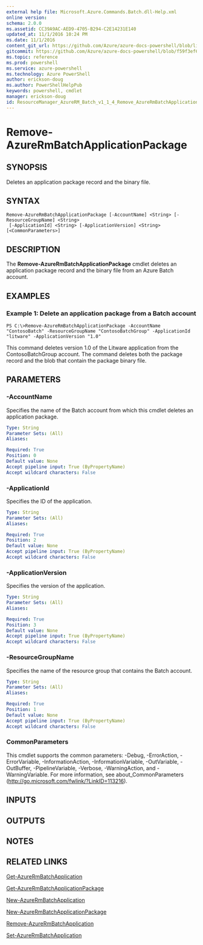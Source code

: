 ```yaml
---
external help file: Microsoft.Azure.Commands.Batch.dll-Help.xml
online version: 
schema: 2.0.0
ms.assetid: CC39A9AC-AED9-4705-B294-C2E14231E140
updated_at: 11/1/2016 10:24 PM
ms.date: 11/1/2016
content_git_url: https://github.com/Azure/azure-docs-powershell/blob/live/azureps-cmdlets-docs/ResourceManager/AzureRM.Batch/v1.1.4/Remove-AzureRmBatchApplicationPackage.md
gitcommit: https://github.com/Azure/azure-docs-powershell/blob/f59f3ef60bc592383812213e69fd77ba950759ed/azureps-cmdlets-docs/ResourceManager/AzureRM.Batch/v1.1.4/Remove-AzureRmBatchApplicationPackage.md
ms.topic: reference
ms.prod: powershell
ms.service: azure-powershell
ms.technology: Azure PowerShell
author: erickson-doug
ms.author: PowerShellHelpPub
keywords: powershell, cmdlet
manager: erickson-doug
id: ResourceManager_AzureRM_Batch_v1_1_4_Remove_AzureRmBatchApplicationPackage_md
---
```


# Remove-AzureRmBatchApplicationPackage

## SYNOPSIS
Deletes an application package record and the binary file.

## SYNTAX

```
Remove-AzureRmBatchApplicationPackage [-AccountName] <String> [-ResourceGroupName] <String>
 [-ApplicationId] <String> [-ApplicationVersion] <String> [<CommonParameters>]
```

## DESCRIPTION
The **Remove-AzureRmBatchApplicationPackage** cmdlet deletes an application package record and the binary file from an Azure Batch account.

## EXAMPLES

### Example 1: Delete an application package from a Batch account
```
PS C:\>Remove-AzureRmBatchApplicationPackage -AccountName "ContosoBatch" -ResourceGroupName "ContosoBatchGroup" -ApplicationId "litware" -ApplicationVersion "1.0"
```

This command deletes version 1.0 of the Litware application from the ContosoBatchGroup account.
The command deletes both the package record and the blob that contain the package binary file.

## PARAMETERS

### -AccountName
Specifies the name of the Batch account from which this cmdlet deletes an application package.

```yaml
Type: String
Parameter Sets: (All)
Aliases: 

Required: True
Position: 0
Default value: None
Accept pipeline input: True (ByPropertyName)
Accept wildcard characters: False
```

### -ApplicationId
Specifies the ID of the application.

```yaml
Type: String
Parameter Sets: (All)
Aliases: 

Required: True
Position: 2
Default value: None
Accept pipeline input: True (ByPropertyName)
Accept wildcard characters: False
```

### -ApplicationVersion
Specifies the version of the application.

```yaml
Type: String
Parameter Sets: (All)
Aliases: 

Required: True
Position: 3
Default value: None
Accept pipeline input: True (ByPropertyName)
Accept wildcard characters: False
```

### -ResourceGroupName
Specifies the name of the resource group that contains the Batch account.

```yaml
Type: String
Parameter Sets: (All)
Aliases: 

Required: True
Position: 1
Default value: None
Accept pipeline input: True (ByPropertyName)
Accept wildcard characters: False
```

### CommonParameters
This cmdlet supports the common parameters: -Debug, -ErrorAction, -ErrorVariable, -InformationAction, -InformationVariable, -OutVariable, -OutBuffer, -PipelineVariable, -Verbose, -WarningAction, and -WarningVariable. For more information, see about_CommonParameters (http://go.microsoft.com/fwlink/?LinkID=113216).

## INPUTS

## OUTPUTS

## NOTES

## RELATED LINKS

[Get-AzureRmBatchApplication](xref:ResourceManager/AzureRM.Batch/v1.1.4/Get-AzureRmBatchApplication.md)

[Get-AzureRmBatchApplicationPackage](xref:ResourceManager/AzureRM.Batch/v1.1.4/Get-AzureRmBatchApplicationPackage.md)

[New-AzureRmBatchApplication](xref:ResourceManager/AzureRM.Batch/v1.1.4/New-AzureRmBatchApplication.md)

[New-AzureRmBatchApplicationPackage](xref:ResourceManager/AzureRM.Batch/v1.1.4/New-AzureRmBatchApplicationPackage.md)

[Remove-AzureRmBatchApplication](xref:ResourceManager/AzureRM.Batch/v1.1.4/Remove-AzureRmBatchApplication.md)

[Set-AzureRmBatchApplication](xref:ResourceManager/AzureRM.Batch/v1.1.4/Set-AzureRmBatchApplication.md)


